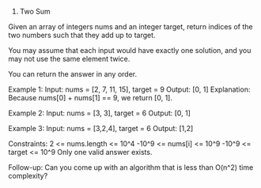 1. Two Sum

Given an array of integers nums and an integer target, return indices of the two numbers such that they add up to target.

You may assume that each input would have exactly one solution, and you may not use the same element twice. 

You can return the answer in any order.

Example 1:
    Input: nums = [2, 7, 11, 15], target = 9
    Output: [0, 1]
    Explanation: Because nums[0] + nums[1] == 9, we return [0, 1].

Example 2:
    Input: nums = [3, 3], target = 6
    Output: [0, 1]

Example 3:
    Input: nums = [3,2,4], target = 6
    Output: [1,2]

Constraints:
    2 <= nums.length <= 10^4
    -10^9 <= nums[i] <= 10^9
    -10^9 <= target <= 10^9
    Only one valid answer exists.

Follow-up:
    Can you come up with an algorithm that is less than O(n^2) time complexity?